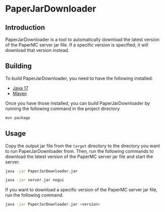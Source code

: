 # PaperJarDownloader
## Introduction
PaperJarDownloader is a tool to automatically download the latest version of the PaperMC server jar file.
If a specific version is specified, it will download that version instead.

## Building
To build PaperJarDownloader, you need to have the following installed:
- [Java 17](https://www.oracle.com/java/technologies/downloads/#java17)
- [Maven](https://maven.apache.org/download.cgi)

Once you have those installed, you can build PaperJarDownloader by running the following command in the project directory
```bash
mvn package
```

## Usage
Copy the output jar file from the `target` directory to the directory you want to run PaperJarDownloader from.
Then, run the following commands to download the latest version of the PaperMC server jar file and start the server.
```bash
java -jar PaperJarDownloader.jar

java -jar server.jar nogui
```

If you want to download a specific version of the PaperMC server jar file, run the following command.
```bash
java -jar PaperJarDownloader.jar <version>
```
